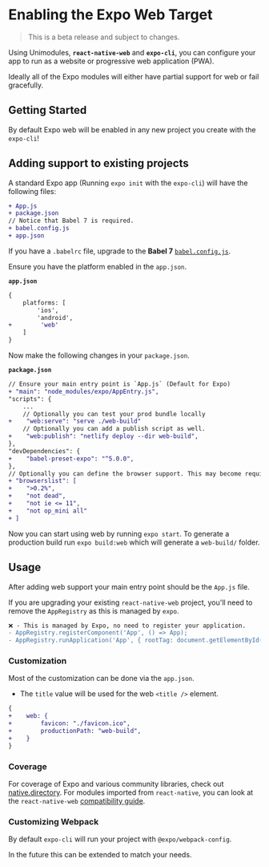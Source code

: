 # Enabling the Expo Web Target

> This is a beta release and subject to changes.

Using Unimodules, **`react-native-web`** and **`expo-cli`**, you can configure your app to run as a website or progressive web application (PWA).

Ideally all of the Expo modules will either have partial support for web or fail gracefully.

## Getting Started

By default Expo web will be enabled in any new project you create with the `expo-cli`!

## Adding support to existing projects

A standard Expo app (Running `expo init` with the `expo-cli`) will have the following files:

```diff
+ App.js
+ package.json
// Notice that Babel 7 is required.
+ babel.config.js
+ app.json
```

If you have a `.babelrc` file, upgrade to the **Babel 7** [`babel.config.js`][ncl-babel-config].

Ensure you have the platform enabled in the `app.json`.

**`app.json`**

```diff
{
    platforms: [
        'ios',
        'android',
+        'web'
    ]
}
```

Now make the following changes in your `package.json`.

**`package.json`**

```diff
// Ensure your main entry point is `App.js` (Default for Expo)
+ "main": "node_modules/expo/AppEntry.js",
"scripts": {
    ...
    // Optionally you can test your prod bundle locally
+    "web:serve": "serve ./web-build"
    // Optionally you can add a publish script as well.
+    "web:publish": "netlify deploy --dir web-build",
},
"devDependencies": {
+    "babel-preset-expo": "^5.0.0",
},
// Optionally you can define the browser support. This may become required in the future.
+ "browserslist": [
+    ">0.2%",
+    "not dead",
+    "not ie <= 11",
+    "not op_mini all"
+ ]
```

Now you can start using web by running `expo start`. To generate a production build run `expo build:web` which will generate a `web-build/` folder.

## Usage

After adding web support your main entry point should be the `App.js` file.

If you are upgrading your existing `react-native-web` project, you'll need to remove the `AppRegistry` as this is managed by `expo`.

```diff
❌ - This is managed by Expo, no need to register your application.
- AppRegistry.registerComponent('App', () => App);
- AppRegistry.runApplication('App', { rootTag: document.getElementById('react-root') });
```

### Customization

Most of the customization can be done via the `app.json`.

- The `title` value will be used for the web `<title />` element.

```diff
{
+    web: {
+        favicon: "./favicon.ico",
+        productionPath: "web-build",
+    }
}
```

### Coverage

For coverage of Expo and various community libraries, check out [native.directory][native-directory]. For modules imported from `react-native`, you can look at the `react-native-web` [compatibility guide][react-native-web-compatibility].

[native-directory]: http://native.directory
[react-native-web-compatibility]: https://github.com/necolas/react-native-web#compatibility-with-react-native
[ncl-web-folder]: https://github.com/expo/expo/tree/master/apps/native-component-list/web
[ncl-webpack-folder]: https://github.com/expo/expo/tree/master/apps/native-component-list/webpack
[ncl-babel-config]: https://github.com/expo/expo/blob/master/apps/native-component-list/babel.config.js

### Customizing Webpack

By default `expo-cli` will run your project with `@expo/webpack-config`.

In the future this can be extended to match your needs.
